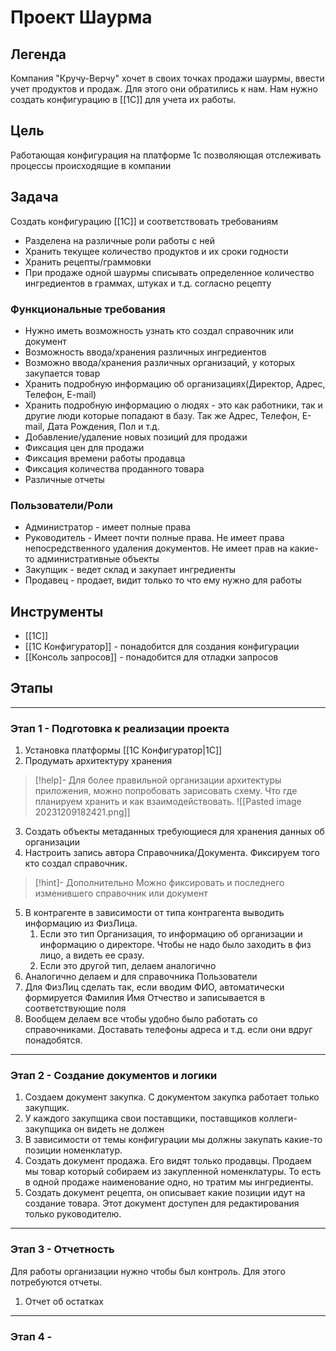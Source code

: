 # Проект  Шаурма
## Легенда
Компания "Кручу-Верчу" хочет в своих точках продажи шаурмы, ввести учет продуктов и продаж. Для этого они обратились к нам. Нам нужно создать конфигурацию в [[1С]] для учета их работы.
## Цель
Работающая конфигурация на платформе 1с позволяющая отслеживать процессы происходящие в компании
## Задача
Создать конфигурацию [[1С]] и соответствовать требованиям
- Разделена на различные роли работы с ней
- Хранить текущее количество продуктов и их сроки годности
- Хранить рецепты/граммовки 
- При продаже одной шаурмы списывать определенное количество ингредиентов в граммах, штуках и т.д. согласно рецепту
### Функциональные требования
- Нужно иметь возможность узнать кто создал справочник или документ
- Возможность ввода/хранения различных ингредиентов
- Возможно ввода/хранения различных организаций, у которых закупается товар
- Хранить подробную информацию об организациях(Директор, Адрес, Телефон, E-mail)
- Хранить подробную информацию о людях - это как работники, так и другие люди которые попадают в базу. Так же Адрес, Телефон, E-mail, Дата Рождения, Пол и т.д.
- Добавление/удаление новых позиций для продажи
- Фиксация цен для продажи
- Фиксация времени работы продавца
- Фиксация количества проданного товара
- Различные отчеты
### Пользователи/Роли
- Администратор - имеет полные права
- Руководитель - Имеет почти полные права. Не имеет права непосредственного удаления документов. Не имеет прав на какие-то административные объекты
- Закупщик - ведет склад и закупает ингредиенты
- Продавец - продает, видит только то что ему нужно для работы
## Инструменты
- [[1С]]
- [[1C Конфигуратор]] - понадобится для создания конфигурации
- [[Консоль запросов]] - понадобится для отладки запросов
## Этапы
***
### Этап 1 - Подготовка к реализации проекта
1. Установка платформы [[1C Конфигуратор|1C]] 
2. Продумать архитектуру хранения 
> [!help]-
> Для более правильной организации архитектуры приложения, можно попробовать зарисовать схему. Что где планируем хранить и как взаимодействовать.
> ![[Pasted image 20231209182421.png]]
3. Создать объекты метаданных требующиеся для хранения данных об организации
4. Настроить запись автора Справочника/Документа. Фиксируем того кто создал справочник. 
>[!hint]- Дополнительно
>Можно фиксировать и последнего изменившего справочник или документ
5. В контрагенте в зависимости от типа контрагента выводить информацию из ФизЛица. 
	1. Если это тип Организация, то информацию об организации и информацию о директоре. Чтобы не надо было заходить в физ лицо, а видеть ее сразу.
	2. Если это другой тип, делаем аналогично
6. Аналогично делаем и для справочника Пользователи
7. Для ФизЛиц сделать так, если вводим ФИО, автоматически формируется Фамилия Имя Отчество и записывается в соответствующие поля
8. Вообщем делаем все чтобы удобно было работать со справочниками. Доставать телефоны адреса и т.д. если они вдруг понадобятся.
***
### Этап 2 - Создание документов и логики
1. Создаем документ закупка. С документом закупка работает только закупщик. 
2. У каждого закупщика свои поставщики, поставщиков коллеги-закупщика он видеть не должен
3. В зависимости от темы конфигурации мы должны закупать какие-то позиции номенклатур.
4. Создать документ продажа. Его видят только продавцы. Продаем мы товар который собираем из закупленной номенклатуры.  То есть в одной продаже наименование одно, но тратим мы ингредиенты. 
5. Создать документ рецепта, он описывает какие позиции идут на создание товара. Этот документ доступен для редактирования только руководителю.
***
### Этап 3 - Отчетность
Для работы организации нужно чтобы был контроль. Для этого потребуются отчеты.
1. Отчет об остатках
***
### Этап 4 -

